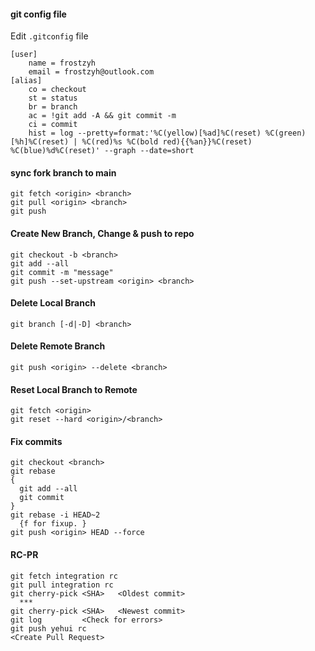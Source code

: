 #### git config file
Edit `.gitconfig` file
```
[user]
	name = frostzyh
	email = frostzyh@outlook.com
[alias]
	co = checkout
	st = status
	br = branch
	ac = !git add -A && git commit -m
	ci = commit
	hist = log --pretty=format:'%C(yellow)[%ad]%C(reset) %C(green)[%h]%C(reset) | %C(red)%s %C(bold red){{%an}}%C(reset) %C(blue)%d%C(reset)' --graph --date=short
```


#### sync fork branch to main
```
git fetch <origin> <branch>
git pull <origin> <branch>
git push
```
#### Create New Branch, Change & push to repo
```
git checkout -b <branch>
git add --all
git commit -m "message"
git push --set-upstream <origin> <branch>
```
#### Delete Local Branch
```
git branch [-d|-D] <branch>
```
#### Delete Remote Branch
```
git push <origin> --delete <branch>
```
#### Reset Local Branch to Remote
```
git fetch <origin>
git reset --hard <origin>/<branch>
```
#### Fix commits
```
git checkout <branch>
git rebase
{
  git add --all
  git commit
}
git rebase -i HEAD~2
  {f for fixup. }
git push <origin> HEAD --force
```
#### RC-PR
```
git fetch integration rc
git pull integration rc
git cherry-pick <SHA>   <Oldest commit>
  ***
git cherry-pick <SHA>   <Newest commit>
git log         <Check for errors>
git push yehui rc
<Create Pull Request>
```
